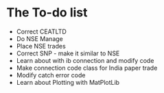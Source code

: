 # The To-do list

* Correct CEATLTD
* Do NSE Manage
* Place NSE trades
* Correct SNP - make it similar to NSE
* Learn about with ib connection and modify code
* Make connection code class for India paper trade
* Modify catch error code
* Learn about Plotting with MatPlotLib